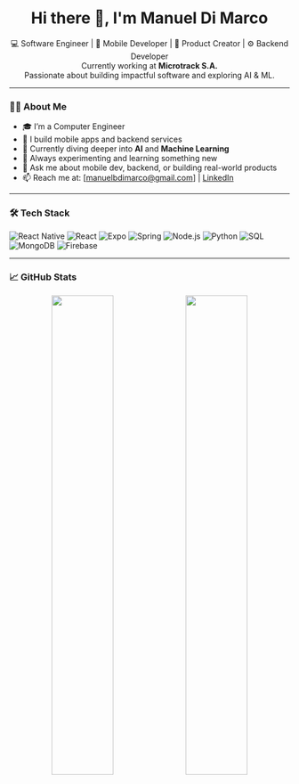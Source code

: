 <h1 align="center">Hi there 👋, I'm Manuel Di Marco</h1>

<p align="center">
  💻 Software Engineer | 📱 Mobile Developer | 🎯 Product Creator | ⚙️ Backend Developer<br/>
  Currently working at <b>Microtrack S.A.</b><br/>
  Passionate about building impactful software and exploring AI & ML.
</p>

---

### 👨‍💻 About Me

- 🎓 I’m a Computer Engineer
- 🚀 I build mobile apps and backend services
- 🧠 Currently diving deeper into **AI** and **Machine Learning**
- 🔧 Always experimenting and learning something new
- 💬 Ask me about mobile dev, backend, or building real-world products
- 📫 Reach me at: [manuelbdimarco@gmail.com] | [LinkedIn](https://www.linkedin.com/in/manuel-baltasar-di-marco-b94955215/)

---

### 🛠️ Tech Stack

![React Native](https://img.shields.io/badge/-React%20Native-61DAFB?logo=react&logoColor=white&style=for-the-badge)
![React](https://img.shields.io/badge/-React-20232A?logo=react&logoColor=61DAFB&style=for-the-badge)
![Expo](https://img.shields.io/badge/-Expo-000020?logo=expo&logoColor=white&style=for-the-badge)
![Spring](https://img.shields.io/badge/-Spring-6DB33F?logo=spring&logoColor=white&style=for-the-badge)
![Node.js](https://img.shields.io/badge/-Node.js-339933?logo=node.js&logoColor=white&style=for-the-badge)
![Python](https://img.shields.io/badge/-Python-3776AB?logo=python&logoColor=white&style=for-the-badge)
![SQL](https://img.shields.io/badge/-SQL-4479A1?logo=mysql&logoColor=white&style=for-the-badge)
![MongoDB](https://img.shields.io/badge/-MongoDB-47A248?logo=mongodb&logoColor=white&style=for-the-badge)
![Firebase](https://img.shields.io/badge/-Firebase-FFCA28?logo=firebase&logoColor=white&style=for-the-badge)


---

### 📈 GitHub Stats

<p align="center">
  <img src="https://github-readme-stats.vercel.app/api?username=manueldimarco&show_icons=true&theme=radical" width="47%"/>
  <img src="https://github-readme-streak-stats.herokuapp.com/?user=manueldimarco&theme=radical" width="47%"/>
</p>
